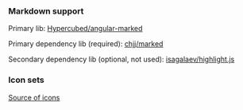 

### Markdown support
Primary lib: [Hypercubed/angular-marked](https://github.com/Hypercubed/angular-marked)

Primary dependency lib (required): [chjj/marked](https://github.com/chjj/marked)

Secondary dependency lib (optional, not used): [isagalaev/highlight.js](https://github.com/isagalaev/highlight.js)

### Icon sets
[Source of icons](https://materialdesignicons.com/)